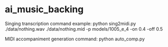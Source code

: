 # ai_music_backing

Singing transcription command example:
python sing2midi.py ./data/nothing.wav ./data/nothing.mid -p models/1005_e_4 -on 0.4 -off 0.5

MIDI accompaniment generation command:
python auto_comp.py

